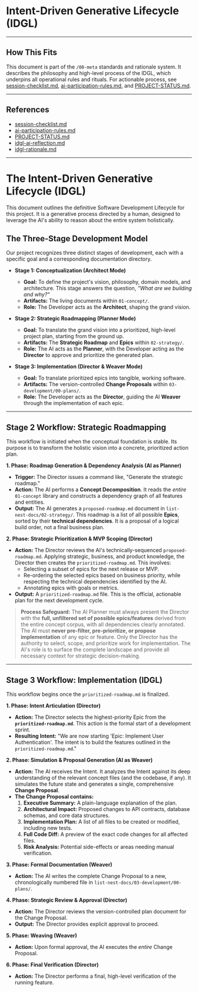 # Intent-Driven Generative Lifecycle (IDGL)

---

## How This Fits

This document is part of the `/00-meta` standards and rationale system. It describes the philosophy and high-level process of the IDGL, which underpins all operational rules and rituals. For actionable process, see [session-checklist.md](./session-checklist.md), [ai-participation-rules.md](./ai-participation-rules.md), and [PROJECT-STATUS.md](./PROJECT-STATUS.md).

---

## References
- [session-checklist.md](./session-checklist.md)
- [ai-participation-rules.md](./ai-participation-rules.md)
- [PROJECT-STATUS.md](./PROJECT-STATUS.md)
- [idgl-ai-reflection.md](./idgl-ai-reflection.md)
- [idgl-rationale.md](./idgl-rationale.md)

---

# The Intent-Driven Generative Lifecycle (IDGL)

This document outlines the definitive Software Development Lifecycle for this project. It is a generative process directed by a human, designed to leverage the AI's ability to reason about the entire system holistically.

## The Three-Stage Development Model

Our project recognizes three distinct stages of development, each with a specific goal and a corresponding documentation directory.

*   **Stage 1: Conceptualization (Architect Mode)**
    *   **Goal:** To define the project's vision, philosophy, domain models, and architecture. This stage answers the question, *"What are we building and why?"*
    *   **Artifacts:** The living documents within `01-concept/`.
    *   **Role:** The Developer acts as the **Architect**, shaping the grand vision.

*   **Stage 2: Strategic Roadmapping (Planner Mode)**
    *   **Goal:** To translate the grand vision into a prioritized, high-level project plan, starting from the ground up.
    *   **Artifacts:** The **Strategic Roadmap** and **Epics** within `02-strategy/`.
    *   **Role:** The AI acts as the **Planner**, with the Developer acting as the **Director** to approve and prioritize the generated plan.

*   **Stage 3: Implementation (Director & Weaver Mode)**
    *   **Goal:** To translate prioritized epics into tangible, working software.
    *   **Artifacts:** The version-controlled **Change Proposals** within `03-development/00-plans/`.
    *   **Role:** The Developer acts as the **Director**, guiding the AI **Weaver** through the implementation of each epic.

---

## Stage 2 Workflow: Strategic Roadmapping

This workflow is initiated when the conceptual foundation is stable. Its purpose is to transform the holistic vision into a concrete, prioritized action plan.

**1. Phase: Roadmap Generation & Dependency Analysis (AI as Planner)**
*   **Trigger:** The Director issues a command like, "Generate the strategic roadmap."
*   **Action:** The AI performs a **Concept Decomposition**. It reads the *entire* `01-concept` library and constructs a dependency graph of all features and entities.
*   **Output:** The AI generates a `proposed-roadmap.md` document in `list-nest-docs/02-strategy/`. This roadmap is a list of all possible **Epics**, sorted by their **technical dependencies**. It is a proposal of a logical build order, not a final business plan.

**2. Phase: Strategic Prioritization & MVP Scoping (Director)**
*   **Action:** The Director reviews the AI's technically-sequenced `proposed-roadmap.md`. Applying strategic, business, and product knowledge, the Director then creates the `prioritized-roadmap.md`. This involves:
    *   Selecting a subset of epics for the next release or MVP.
    *   Re-ordering the selected epics based on business priority, while respecting the technical dependencies identified by the AI.
    *   Annotating epics with goals or metrics.
*   **Output:** A `prioritized-roadmap.md` file. This is the official, actionable plan for the next development cycle.

> **Process Safeguard:**
> The AI Planner must always present the Director with the **full, unfiltered set of possible epics/features** derived from the entire concept corpus, with all dependencies clearly annotated. The AI must **never pre-filter, pre-prioritize, or propose implementation** of any epic or feature. Only the Director has the authority to select, scope, and prioritize work for implementation. The AI's role is to surface the complete landscape and provide all necessary context for strategic decision-making.

---

## Stage 3 Workflow: Implementation (IDGL)

This workflow begins once the `prioritized-roadmap.md` is finalized.

**1. Phase: Intent Articulation (Director)**
*   **Action:** The Director selects the highest-priority Epic from the **`prioritized-roadmap.md`**. This action is the formal start of a development sprint.
*   **Resulting Intent:** "We are now starting 'Epic: Implement User Authentication'. The intent is to build the features outlined in the `prioritized-roadmap.md`."

**2. Phase: Simulation & Proposal Generation (AI as Weaver)**
*   **Action:** The AI receives the Intent. It analyzes the Intent against its deep understanding of the relevant concept files (and the codebase, if any). It simulates the future state and generates a single, comprehensive **Change Proposal**.
*   **The Change Proposal contains:**
    1.  **Executive Summary:** A plain-language explanation of the plan.
    2.  **Architectural Impact:** Proposed changes to API contracts, database schemas, and core data structures.
    3.  **Implementation Plan:** A list of all files to be created or modified, including new tests.
    4.  **Full Code Diff:** A preview of the exact code changes for all affected files.
    5.  **Risk Analysis:** Potential side-effects or areas needing manual verification.

**3. Phase: Formal Documentation (Weaver)**
*   **Action:** The AI writes the complete Change Proposal to a new, chronologically numbered file in `list-nest-docs/03-development/00-plans/`.

**4. Phase: Strategic Review & Approval (Director)**
*   **Action:** The Director reviews the version-controlled plan document for the Change Proposal.
*   **Output:** The Director provides explicit approval to proceed.

**5. Phase: Weaving (Weaver)**
*   **Action:** Upon formal approval, the AI executes the *entire* Change Proposal.

**6. Phase: Final Verification (Director)**
*   **Action:** The Director performs a final, high-level verification of the running feature. 